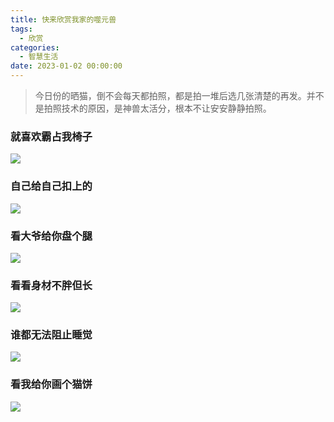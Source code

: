```yaml
---
title: 快来欣赏我家的噬元兽
tags:
  - 欣赏
categories:
  - 智慧生活
date: 2023-01-02 00:00:00
---
```


> 今日份的晒猫，倒不会每天都拍照，都是拍一堆后选几张清楚的再发。并不是拍照技术的原因，是神兽太活分，根本不让安安静静拍照。

<!-- more -->

### 就喜欢霸占我椅子

![](https://cdn.dusays.com/2023/01/541-1.jpg)

### 自己给自己扣上的

![](https://cdn.dusays.com/2023/01/541-2.jpg)

### 看大爷给你盘个腿

![](https://cdn.dusays.com/2023/01/541-3.jpg)

### 看看身材不胖但长

![](https://cdn.dusays.com/2023/01/541-4.jpg)

### 谁都无法阻止睡觉

![](https://cdn.dusays.com/2023/01/541-5.jpg)

### 看我给你画个猫饼

![](https://cdn.dusays.com/2023/01/541-6.jpg)
